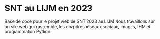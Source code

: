 # SNT au LIJM en 2023
Base de code pour le projet web de SNT 2023 au LIJM
Nous travaillons sur un site web qui rassemble, les chapitres réseaux sociaux, images, IHM et programmation Python.
